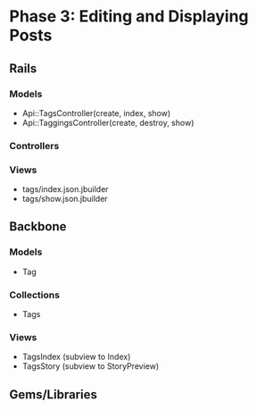 # Phase 3: Editing and Displaying Posts

## Rails
### Models
* Api::TagsController(create, index, show)
* Api::TaggingsController(create, destroy, show)

### Controllers

### Views
* tags/index.json.jbuilder
* tags/show.json.jbuilder

## Backbone
### Models
* Tag

### Collections
* Tags

### Views
* TagsIndex (subview to Index)
* TagsStory (subview to StoryPreview)

## Gems/Libraries
